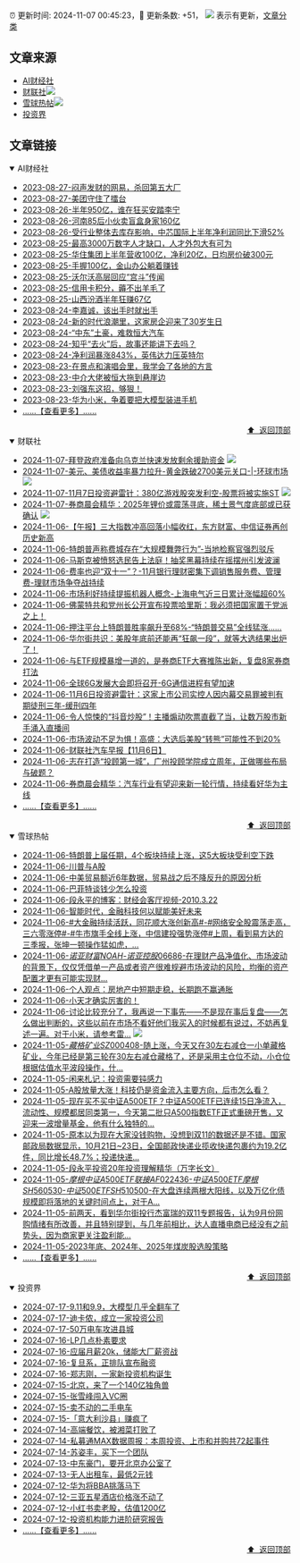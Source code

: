 ##

:alarm_clock: 更新时间: 2024-11-07 00:45:23，:rocket: 更新条数: +51， ![](/assets/dot.png) 表示有更新，[文章分类](/TAGS.md)

## 文章来源

- [AI财经社](#ai财经社)  
- [财联社](#财联社)![](/assets/dot.png)   
- [雪球热帖](#雪球热帖)![](/assets/dot.png)   
- [投资界](#投资界)  

## 文章链接

<details open>
<summary id="ai财经社">
 AI财经社
</summary>


- [2023-08-27-闷声发财的网易，杀回第五大厂](https://www.aicaijing.com.cn/article/18610)  
- [2023-08-27-美团守住了擂台](https://www.aicaijing.com.cn/article/18611)  
- [2023-08-26-半年950亿，谁在狂买安踏李宁](https://www.aicaijing.com.cn/article/18607)  
- [2023-08-26-河南85后小伙卖盲盒身家160亿](https://www.aicaijing.com.cn/article/18608)  
- [2023-08-26-受行业整体去库存影响，中芯国际上半年净利润同比下滑52%](https://www.aicaijing.com.cn/article/18609)  
- [2023-08-25-最高3000万数字人才缺口，人才外包大有可为](https://www.aicaijing.com.cn/article/18601)  
- [2023-08-25-华住集团上半年营收100亿，净利20亿，日均房价破300元](https://www.aicaijing.com.cn/article/18602)  
- [2023-08-25-手握100亿，金山办公躺着赚钱](https://www.aicaijing.com.cn/article/18603)  
- [2023-08-25-沃尔沃高层回应“宫斗”传闻](https://www.aicaijing.com.cn/article/18604)  
- [2023-08-25-信用卡积分，薅不出羊毛了](https://www.aicaijing.com.cn/article/18605)  
- [2023-08-25-山西汾酒半年狂赚67亿](https://www.aicaijing.com.cn/article/18606)  
- [2023-08-24-李嘉诚，该出手时就出手](https://www.aicaijing.com.cn/article/18596)  
- [2023-08-24-新的时代浪潮里，这家房企迎来了30岁生日](https://www.aicaijing.com.cn/article/18597)  
- [2023-08-24-“中东”土豪，难救恒大汽车](https://www.aicaijing.com.cn/article/18598)  
- [2023-08-24-知乎“去火”后，故事还能讲下去吗？](https://www.aicaijing.com.cn/article/18599)  
- [2023-08-24-净利润暴涨843%，英伟达力压英特尔](https://www.aicaijing.com.cn/article/18600)  
- [2023-08-23-在景点和演唱会里，我学会了各地的方言](https://www.aicaijing.com.cn/article/18591)  
- [2023-08-23-中介大佬被恒大拖到悬崖边](https://www.aicaijing.com.cn/article/18592)  
- [2023-08-23-刘强东这招，够狠！](https://www.aicaijing.com.cn/article/18593)  
- [2023-08-23-华为小米，争着要把大模型装进手机](https://www.aicaijing.com.cn/article/18594)  
- [......【查看更多】......](/details/AI财经社.md)

<div align="right"><a href="#文章来源">⬆ &nbsp;返回顶部</a></div>
</details>

<details open>
<summary id="财联社">
 财联社
</summary>


- [2024-11-07-拜登政府准备向乌克兰快速发放剩余援助资金](https://www.cls.cn/detail/1850996) ![](/assets/new.png)  
- [2024-11-07-美元、美债收益率暴力拉升-黄金跌破2700美元关口-|-环球市场](https://www.cls.cn/detail/1851000) ![](/assets/new.png)  
- [2024-11-07-11月7日投资避雷针：380亿游戏股突发利空-股票将被实施ST](https://www.cls.cn/detail/1851013) ![](/assets/new.png)  
- [2024-11-07-券商晨会精华：2025年锂价或震荡寻底，稀土景气度底部或已获确认](https://www.cls.cn/detail/1851009) ![](/assets/new.png)  
- [2024-11-06-【午报】三大指数冲高回落小幅收红，东方财富、中信证券再创历史新高](https://www.cls.cn/detail/1849784)  
- [2024-11-06-特朗普声称费城存在“大规模舞弊行为”-当地检察官强烈驳斥](https://www.cls.cn/detail/1849747)  
- [2024-11-06-马斯克被愤怒选民告上法庭！抽奖黑幕持续在摇摆州引发波澜](https://www.cls.cn/detail/1849726)  
- [2024-11-06-费率也迎“双十一”？-11月银行理财密集下调销售服务费、管理费-理财市场争夺战持续](https://www.cls.cn/detail/1849758)  
- [2024-11-06-市场利好持续提振机器人概念-上海电气近三日累计涨幅超60%](https://www.cls.cn/detail/1849641)  
- [2024-11-06-佛蒙特共和党州长公开宣布投票哈里斯：我必须把国家置于党派之上！](https://www.cls.cn/detail/1849578)  
- [2024-11-06-押注平台上特朗普胜率飙升至68%-“特朗普交易”全线猛涨……](https://www.cls.cn/detail/1849511)  
- [2024-11-06-华尔街共识：美股年底前还能再“狂飙一段”，就等大选结果出炉了！](https://www.cls.cn/detail/1849543)  
- [2024-11-06-与ETF规模暴增一道的，是券商ETF大赛推陈出新，复盘8家券商打法](https://www.cls.cn/detail/1849510)  
- [2024-11-06-全球6G发展大会即将召开-6G通信进程有望加速](https://www.cls.cn/detail/1849419)  
- [2024-11-06-11月6日投资避雷针：这家上市公司实控人因内幕交易罪被判有期徒刑三年-缓刑四年](https://www.cls.cn/detail/1849449)  
- [2024-11-06-令人惊悚的“抖音炒股”！主播煽动吹票直截了当，让数万股市新手涌入直播间](https://www.cls.cn/detail/1849442)  
- [2024-11-06-市场波动不足为惧！高盛：大选后美股“转熊”可能性不到20%](https://www.cls.cn/detail/1849460)  
- [2024-11-06-财联社汽车早报【11月6日】](https://www.cls.cn/detail/1849474)  
- [2024-11-06-志在打造“投顾第一城”，广州投顾学院成立周年，正做哪些布局与破题？](https://www.cls.cn/detail/1849475)  
- [2024-11-06-券商晨会精华：汽车行业有望迎来新一轮行情，持续看好华为主线](https://www.cls.cn/detail/1849464)  
- [......【查看更多】......](/details/财联社.md)

<div align="right"><a href="#文章来源">⬆ &nbsp;返回顶部</a></div>
</details>

<details open>
<summary id="雪球热帖">
 雪球热帖
</summary>


- [2024-11-06-特朗普上届任期，4个板块持续上涨，这5大板块受利空下跌](https://xueqiu.com/3721066380/311449008)  
- [2024-11-06-川普与A股](https://xueqiu.com/6876843497/311467061)  
- [2024-11-06-中美贸易额近6年数据，贸易战之后不降反升的原因分析](https://xueqiu.com/7659667127/311378316)  
- [2024-11-06-巴菲特谈钱少怎么投资](https://xueqiu.com/8959246745/311375365)  
- [2024-11-06-段永平的博客：财经会客厅视频-2010.3.22](https://xueqiu.com/1720046137/311322116)  
- [2024-11-06-智能时代，金融科技何以赋能美好未来](https://xueqiu.com/6025649448/311397829)  
- [2024-11-06-#大金融持续活跃，同花顺大涨创新高#-#网络安全股震荡走高，三六零涨停#-#牛市旗手全线上涨，中信建投强势涨停#上周，看到易方达的三季报，张坤一顿操作猛如虎，...](https://xueqiu.com/9778872607/311374528)  
- [2024-11-06-$诺亚财富NOAH$-$诺亚控股06686$-在理财产品净值化、市场波动的背景下，仅仅凭借单一产品或者资产很难规避市场波动的风险，均衡的资产配置才更有可能实现财...](https://xueqiu.com/1313223532/311371477)  
- [2024-11-06-个人观点：房地产中短期走稳，长期跑不赢通胀](https://xueqiu.com/8790885129/311313413)  
- [2024-11-06-小天才确实厉害的！](https://xueqiu.com/1247347556/311312212)  
- [2024-11-06-讨论比较充分了，我再说一下事先——不是现在事后复盘——怎么做出判断的，这些以前在市场不看好他们我买入的时候都有说过，不妨再复述一遍。对于小米，请参考雷...](https://xueqiu.com/6623660105/311425485) ![](/assets/new.png)  
- [2024-11-05-$藏格矿业SZ000408$-随上涨，今天又在30左右减仓一小单藏格矿业，今年已经是第三轮在30左右减仓藏格了，还是采用主仓位不动，小仓位根据估值水平波段操作，什...](https://xueqiu.com/2681290304/311221621)  
- [2024-11-05-闲来札记：投资需要钝感力](https://xueqiu.com/3491303582/311243012)  
- [2024-11-05-A股放量大涨！科技仍是资金流入主要方向，后市怎么看？](https://xueqiu.com/3721066380/311253644)  
- [2024-11-05-现在买不买中证A500ETF？中证A500ETF已连续15日净流入，流动性、规模都居同类第一，今天第二批只A500指数ETF正式重磅开售，又迎来一波增量基金，他有什么独特的...](https://xueqiu.com/5939653998/311214884)  
- [2024-11-05-原本以为现在大家没钱购物，没想到双11的数据还是不错。国家邮政局数据显示，10月21日~23日，全国邮政快递业揽收快递包裹约为19.2亿件，同比增长48.7%；投递快递...](https://xueqiu.com/9333565636/311214660)  
- [2024-11-05-段永平投资20年投资理解精华（万字长文）](https://xueqiu.com/8959246745/311119005)  
- [2024-11-05-$摩根中证A500ETF联接AF022436$-$中证A500ETF摩根SH560530$-$中证500ETFSH510500$-在大盘连续两根大阳线，以及万亿化债规模即将落地的关键时间点上，对于A...](https://xueqiu.com/9333565636/311227403)  
- [2024-11-05-前两天，看到华尔街投行杰富瑞的双11专题报告，认为9月份网购情绪有所改善，并且特别提到，与几年前相比，达人直播电商已经没有之前势头，因为商家更关注盈利能...](https://xueqiu.com/5939653998/311233060)  
- [2024-11-05-2023年底、2024年、2025年煤炭股选股策略](https://xueqiu.com/4348548174/311218224)  
- [......【查看更多】......](/details/雪球热帖.md)

<div align="right"><a href="#文章来源">⬆ &nbsp;返回顶部</a></div>
</details>

<details open>
<summary id="投资界">
 投资界
</summary>


- [2024-07-17-9.11和9.9，大模型几乎全翻车了](https://posts.careerengine.us/p/6697778c44726b29bffa3a09)  
- [2024-07-17-迪卡侬，成立一家投资公司](https://posts.careerengine.us/p/6697778c44726b29bffa3a01)  
- [2024-07-17-50万电车攻进县城](https://posts.careerengine.us/p/6697779c831e1d29eea44253)  
- [2024-07-16-LP几点朴素要求](https://posts.careerengine.us/p/669636a8720ed522248054dc)  
- [2024-07-16-应届月薪20k，储能大厂薪资战](https://posts.careerengine.us/p/669636a8720ed522248054d4)  
- [2024-07-16-复旦系，正排队宣布融资](https://posts.careerengine.us/p/66963699cb38e136a496986c)  
- [2024-07-16-郑志刚，一家新投资机构诞生](https://posts.careerengine.us/p/66963699cb38e136a4969874)  
- [2024-07-15-北京，来了一个140亿独角兽](https://posts.careerengine.us/p/6694db59a0c3ac562b61f9af)  
- [2024-07-15-张雪峰闯入VC圈](https://posts.careerengine.us/p/6694db59a0c3ac562b61f9b7)  
- [2024-07-15-卖不动的二手电车](https://posts.careerengine.us/p/6694db6836b2f1565d9b541a)  
- [2024-07-15-「意大利沙县」赚疯了](https://posts.careerengine.us/p/6694db6836b2f1565d9b5422)  
- [2024-07-14-高端餐饮，被湘菜打败了](https://posts.careerengine.us/p/6693862333c6e710d0bf9dc4)  
- [2024-07-14-私募通MAX数据周报：本周投资、上市和并购共72起事件](https://posts.careerengine.us/p/6693862333c6e710d0bf9dcc)  
- [2024-07-14-苏姿丰，买下一个团队](https://posts.careerengine.us/p/6693861481427510b2b9c123)  
- [2024-07-13-中东豪门，要开北京办公室了](https://posts.careerengine.us/p/66922794a876f80d113b51fe)  
- [2024-07-13-无人出租车，最低2元钱](https://posts.careerengine.us/p/669227b82202ae0dfac5d713)  
- [2024-07-12-华为将BBA挑落马下](https://posts.careerengine.us/p/6690a6c68082df14ead7eaac)  
- [2024-07-12-三亚五星酒店价格涨不动了](https://posts.careerengine.us/p/6690a6c68082df14ead7eaa4)  
- [2024-07-12-小红书卖老股，估值1200亿](https://posts.careerengine.us/p/6690a6b756b00014bcc00e8f)  
- [2024-07-12-投资机构能力进阶研究报告](https://posts.careerengine.us/p/6690a6b756b00014bcc00e87)  
- [......【查看更多】......](/details/投资界.md)

<div align="right"><a href="#文章来源">⬆ &nbsp;返回顶部</a></div>
</details>
